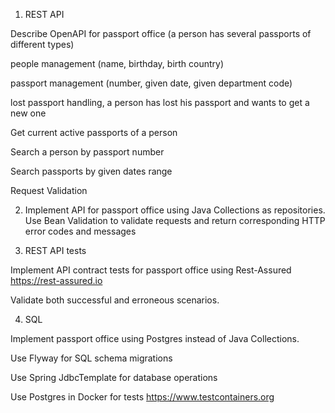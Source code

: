 1) REST API

Describe OpenAPI for passport office (a person has several passports of different types)

people management (name, birthday, birth country)

passport management (number, given date, given department code)

lost passport handling, a person has lost his passport and wants to get a new one

Get current active passports of a person

Search a person by passport number

Search passports by given dates range

Request Validation

2) Implement API for passport office using Java Collections as repositories. 
Use Bean Validation to validate requests and return corresponding HTTP error codes and messages


3) REST API tests

Implement API contract tests for passport office using Rest-Assured https://rest-assured.io

Validate both successful and erroneous scenarios.

4) SQL

Implement passport office using Postgres instead of Java Collections.

Use Flyway for SQL schema migrations

Use Spring JdbcTemplate for database operations

Use Postgres in Docker for tests https://www.testcontainers.org  